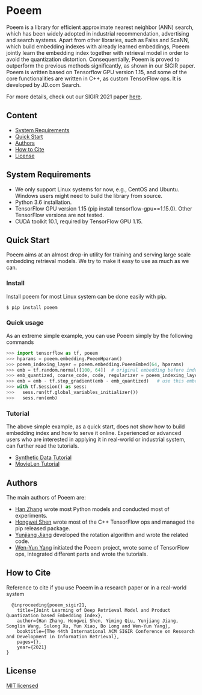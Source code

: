 # Poeem

Poeem is a library for efficient approximate nearest neighbor (ANN) search, which has been widely adopted in industrial recommendation, advertising and search systems.
Apart from other libraries, such as Faiss and ScaNN, which build embedding indexes with already learned embeddings, Poeem jointly learn the embedding index together with retrieval model in order to avoid the quantization distortion.
Consequentially, Poeem is proved to outperform the previous methods significantly, as shown in our SIGIR paper.
Poeem is written based on Tensorflow GPU version 1.15, and some of the core functionalities are written in C++, as custom TensorFlow ops. 
It is developed by JD.com Search.

For more details, check out our SIGIR 2021 paper [here](https://arxiv.org/abs/2105.03933).

## Content
*  [System Requirements](#system_requirements)
*  [Quick Start](#quick_start)
*  [Authors](#authors)
*  [How to Cite](#cite)
*  [License](#license)

## <a name="system"></a> System Requirements
- We only support Linux systems for now, e.g., CentOS and Ubuntu. Windows users might need to build the library from source.
- Python 3.6 installation.
- TensorFlow GPU version 1.15 (pip install tensorflow-gpu==1.15.0). Other TensorFlow versions are not tested.
- CUDA toolkit 10.1, required by TensorFlow GPU 1.15.



## <a name="quick_start"></a> Quick Start

Poeem aims at an almost drop-in utility for training and serving large scale embedding retrieval models. We try to make it easy to use as much as we can.

### Install
Install poeem for most Linux system can be done easily with pip.
```shell
$ pip install poeem
```

### Quick usage
As an extreme simple example, you can use Poeem simply by the following commands
```python
>>> import tensorflow as tf, poeem
>>> hparams = poeem.embedding.PoeemHparam()
>>> poeem_indexing_layer = poeem.embedding.PoeemEmbed(64, hparams)
>>> emb = tf.random.normal([100, 64])  # original embedding before indexing layer
>>> emb_quantized, coarse_code, code, regularizer = poeem_indexing_layer.forward(emb)
>>> emb = emb - tf.stop_gradient(emb - emb_quantized)   # use this embedding for downstream computation
>>> with tf.Session() as sess:
>>>   sess.run(tf.global_variables_initializer())
>>>   sess.run(emb)
```

### Tutorial
The above simple example, as a quick start, does not show how to build embedding index and how to serve it online. 
Experienced or advanced users who are interested in applying it in real-world or industrial system, can further read the tutorials.

- [Synthetic Data Tutorial](https://github.com/jdcomsearch/poeem/blob/master/notebook/synthetic_data_tutorial.ipynb)
- [MovieLen Tutorial](https://github.com/jdcomsearch/poeem/blob/master/notebook/movie_len.ipynb)


## <a name="authors"></a> Authors

The main authors of Poeem are:

- [Han Zhang]() wrote most Python models and conducted most of experiments.
- [Hongwei Shen](https://www.linkedin.com/in/hongwei-shen-27171a32/) wrote most of the C++ TensorFlow ops and managed the pip released package.
- [Yunjiang Jiang](https://www.linkedin.com/in/yunjiang-jiang-1ba96071/) developed the rotation algorithm and wrote the related code.
- [Wen-Yun Yang](https://www.linkedin.com/in/wen-yun-yang-31b48740/) initiated the Poeem project, wrote some of TensorFlow ops, integrated different parts and wrote the tutorials.


## <a name="cite"></a> How to Cite

Reference to cite if you use Poeem in a research paper or in a real-world system

```
  @inproceeding{poeem_sigir21,
    title={Joint Learning of Deep Retrieval Model and Product Quantization based Embedding Index},
    author={Han Zhang, Hongwei Shen, Yiming Qiu, Yunjiang Jiang, Songlin Wang, Sulong Xu, Yun Xiao, Bo Long and Wen-Yun Yang},
    booktitle={The 44th International ACM SIGIR Conference on Research and Development in Information Retrieval},
    pages={},
    year={2021}
}
```

## License

[MIT licensed](https://github.com/jdcomsearch/poeem/blob/main/LICENSE)

